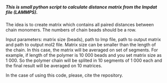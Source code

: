 ##### This is small python script to calculate distance matrix from the lmpdat file (LAMMPS).

The idea is to create matrix which contains all paired distances between chain monomers. The numbers of chain beads should be a row.

Input parameters:  matrix size (beads), path to lmp file, path to output matrix and path to output mol2 file. Matrix size can be smaller than the length of the chain. In this case, the matrix will be averaged on set of segments. For example, if length of the polymer is 10 000 beads and you set matrix size as 1 000. So the polymer chain will be splited in 10 segments of 1 000 each and the final result will be averaged on 10 matrices.

In the case of using this code, please, cite the repository.
